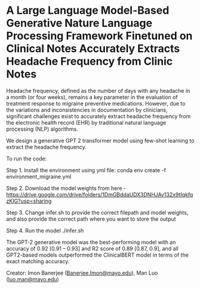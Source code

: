 # A Large Language Model-Based Generative Nature Language Processing Framework Finetuned on Clinical Notes Accurately Extracts Headache Frequency from Clinic Notes

Headache frequency, defined as the number of days with any headache in a month (or four weeks), remains a key parameter in the evaluation of treatment response to migraine preventive medications. However, due to the variations and inconsistencies in documentation by clinicians, significant challenges exist to accurately extract headache frequency from the electronic health record (EHR) by traditional natural language processing (NLP) algorithms.

We design a generative GPT 2 transformer model using few-shot learning to extract the headache frequency.


To run the code: 

Step 1. Install the environment using yml file: conda env create -f environment_migraine.yml

Step 2. Download the model weights from here - https://drive.google.com/drive/folders/1DmGBddaUDX3DNHJAv132x9tIqkfqzKIG?usp=sharing

Step 3. Change infer.sh to provide the correct filepath and model weights, and also provide the correct path where you want to store the output

Step 4. Run the model ./infer.sh

The GPT-2 generative model was the best-performing model with an accuracy of 0.92 [0.91 – 0.93] and R2 score of 0.89 [0.87, 0.9], and all GPT2-based models outperformed the ClinicalBERT model in terms of the exact matching accuracy.




Creator: Imon Banerjee (Banerjee.Imon@mayo.edu), Man Luo (luo.man@mayo.edu)
